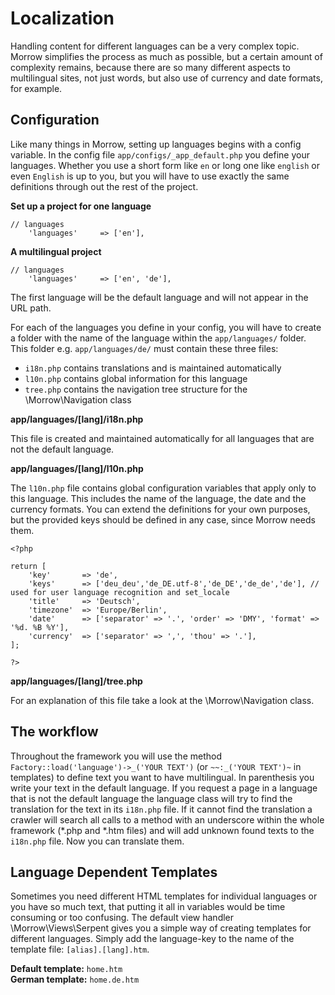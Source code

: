 Localization
=============================

Handling content for different languages can be a very complex topic.
Morrow simplifies the process as much as possible, but a certain amount of complexity remains, because there are so many different aspects to multilingual sites, not just words, but also use of currency and date formats, for example.

Configuration
-------------

Like many things in Morrow, setting up languages begins with a config variable.
In the config file `app/configs/_app_default.php` you define your languages.
Whether you use a short form like `en` or long one like `english` or even `English` is up to you, but you will have to use exactly the same definitions through out the rest of the project.

**Set up a project for one language**

~~~{.php}
// languages
    'languages'     => ['en'],
~~~

**A multilingual project**

~~~{.php}
// languages
    'languages'     => ['en', 'de'],
~~~

The first language will be the default language and will not appear in the URL path. 


For each of the languages you define in your config, you will have to create a folder with the name of the language within the `app/languages/` folder.
This folder e.g. `app/languages/de/` must contain these three files:

* `i18n.php` contains translations and is maintained automatically
* `l10n.php` contains global information for this language
* `tree.php` contains the navigation tree structure for the \Morrow\Navigation class

**app/languages/[lang]/i18n.php**

This file is created and maintained automatically for all languages that are not the default language.

**app/languages/[lang]/l10n.php**

The `l10n.php` file contains global configuration variables that apply only to this language. This includes the name of the language, the date and the currency formats. You can extend the definitions for your own purposes, but the provided keys should be defined in any case, since Morrow needs them.

~~~{.php}
<?php

return [
	'key'		=> 'de',
	'keys'		=> ['deu_deu','de_DE.utf-8','de_DE','de_de','de'], // used for user language recognition and set_locale
	'title'		=> 'Deutsch',
	'timezone'	=> 'Europe/Berlin',
	'date'		=> ['separator' => '.', 'order' => 'DMY', 'format' => '%d. %B %Y'],
	'currency'	=> ['separator' => ',', 'thou' => '.'],
];

?>
~~~

**app/languages/[lang]/tree.php**

For an explanation of this file take a look at the \Morrow\Navigation class.


The workflow
-------------

Throughout the framework you will use the method `Factory::load('language')->_('YOUR TEXT')` (or `~~:_('YOUR TEXT')~` in templates) to define text you want to have multilingual.
In parenthesis you write your text in the default language.
If you request a page in a language that is not the default language the language class will try to find the translation for the text in its `i18n.php` file.
If it cannot find the translation a crawler will search all calls to a method with an underscore within the whole framework (*.php and *.htm files) and will add unknown found texts to the `i18n.php` file.
Now you can translate them.

Language Dependent Templates
----------------------------

Sometimes you need different HTML templates for individual languages or you have so much text, that putting it all in variables would be time consuming or too confusing.
The default view handler \Morrow\Views\Serpent gives you a simple way of creating templates for different languages. Simply add the language-key to the name of the template file: `[alias].[lang].htm`.

**Default template:** `home.htm`  
**German template:** `home.de.htm`

